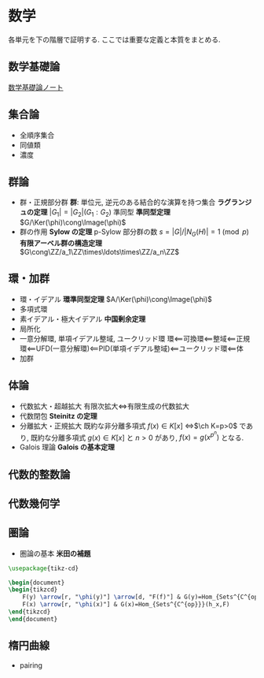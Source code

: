 # 数学
各単元を下の階層で証明する. ここでは重要な定義と本質をまとめる.

## 数学基礎論

[数学基礎論ノート](https://drive.google.com/file/d/1NlaVJEUUf_jEIPLkx6i4JgU9X47J4nat/view?usp=sharing)

## 集合論
- 全順序集合
- 同値類
- 濃度

## 群論
- 群・正規部分群
**群**: 単位元, 逆元のある結合的な演算を持つ集合
**ラグランジュの定理** $|G_1|=|G_2|(G_1:G_2)$
準同型
**準同型定理** $G/\Ker(\phi)\cong\Image(\phi)$
- 群の作用
**Sylow の定理** p-Sylow 部分群の数 $s=|G|/|N_G(H)|=1\pmod{p}$
**有限アーベル群の構造定理** $G\cong\ZZ/a_1\ZZ\times\ldots\times\ZZ/a_n\ZZ$

## 環・加群
- 環・イデアル
**環準同型定理** $A/\Ker(\phi)\cong\Image(\phi)$
- 多項式環
- 素イデアル・極大イデアル
**中国剰余定理**
- 局所化
- 一意分解環, 単項イデアル整域, ユークリッド環
環$\impliedby$可換環$\impliedby$整域$\impliedby$正規環$\impliedby$UFD(一意分解環)$\impliedby$PID(単項イデアル整域)$\impliedby$ユークリッド環$\impliedby$体
- 加群

## 体論
- 代数拡大・超越拡大
有限次拡大$\iff$有限生成の代数拡大
- 代数閉包
**Steinitz の定理**
- 分離拡大・正規拡大
既約な非分離多項式 $f(x)\in K[x]$ $\iff$$\ch K=p>0$ であり, 既約な分離多項式 $g(x)\in K[x]$ と $n>0$ があり, $f(x)=g(x^{p^n})$ となる.
- Galois 理論
**Galois の基本定理**

## 代数的整数論

## 代数幾何学

## 圏論
- 圏論の基本
**米田の補題**
```tikz
\usepackage{tikz-cd}

\begin{document}
\begin{tikzcd}
    F(y) \arrow[r, "\phi(y)"] \arrow[d, "F(f)"] & G(y)=Hom_{Sets^{C^{op}}}(h_y,F) \arrow[d, "G(f)"] \\
    F(x) \arrow[r, "\phi(x)"] & G(x)=Hom_{Sets^{C^{op}}}(h_x,F)
\end{tikzcd}
\end{document}
```

## 楕円曲線
- pairing
